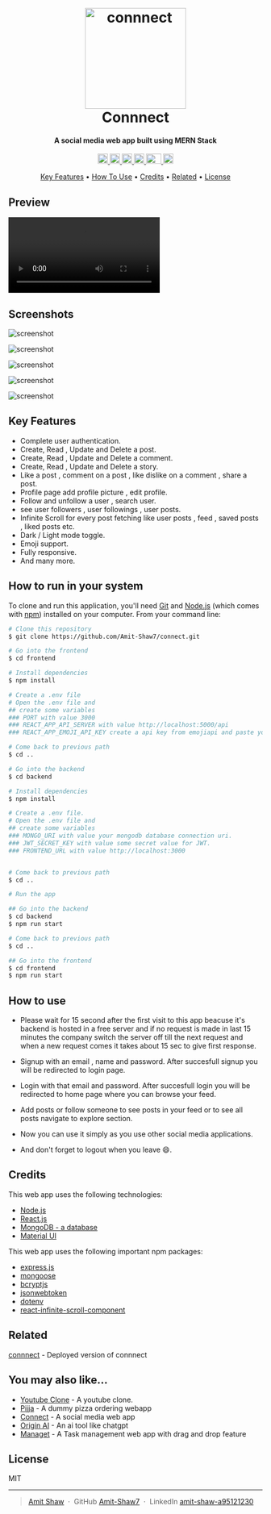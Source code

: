 
<h1 align="center">
  <br>
  <a href="https://connnect.vercel.app/"><img src="https://res.cloudinary.com/amitkumarshaw/image/upload/v1699539671/LogoSm_deyjnw.png" alt="connnect" width="200"></a>
  <br>
  Connnect
  <br>
</h1>

<h4 align="center">A social media web app built using MERN Stack</h4>

<p align="center">
  <a href="https://react.dev/">
    <img width="20px" src="https://cdn.freebiesupply.com/logos/large/2x/react-1-logo-svg-vector.svg" alt="React">
  </a>
  
  <a href="https://nodejs.org/en">
  <img width="20px" src="https://cdn.freebiesupply.com/logos/large/2x/nodejs-icon-logo-svg-vector.svg" alt="Node js">
  </a>
  
  <a href="https://www.mongodb.com/">
      <img height="20px" src="https://1000logos.net/wp-content/uploads/2020/08/MongoDB-Emblem-640x400.jpg" alt="mongo db">
  </a>
  
  <a href="https://expressjs.com/">
    <img height="20px" src="https://www.vectorlogo.zone/logos/expressjs/expressjs-icon.svg" alt="express js">
  </a>
  
   <a href="https://mui.com/">
    <img height="20px" width="30px" src="https://w7.pngwing.com/pngs/761/513/png-transparent-material-ui-logo.png">
  </a>
  
   <a href="https://jwt.io/">
    <img height="20px" src="https://jwt.io/img/pic_logo.svg" alt="jsonwebtoken">
  </a>
</p>

<p align="center">
  <a href="#key-features">Key Features</a> •
  <a href="#how-to-use">How To Use</a> •
  <a href="#credits">Credits</a> •
  <a href="#related">Related</a> •
  <a href="#license">License</a>
</p>

## Preview

![screenshot](https://res.cloudinary.com/amitkumarshaw/video/upload/v1699960690/connectFinalShowcase_h4cnjc.mp4)

## Screenshots

![screenshot](https://res.cloudinary.com/amitkumarshaw/image/upload/v1699961959/Screenshot_290_nf2ocu.png)

![screenshot](https://res.cloudinary.com/amitkumarshaw/image/upload/v1699961959/Screenshot_295_cvtzla.png)

![screenshot](https://res.cloudinary.com/amitkumarshaw/image/upload/v1699961965/Screenshot_293_njagbk.png)

![screenshot](https://res.cloudinary.com/amitkumarshaw/image/upload/v1699961961/Screenshot_292_ds50pw.png)

![screenshot](https://res.cloudinary.com/amitkumarshaw/image/upload/v1699961959/Screenshot_294_tln5k9.png)

## Key Features


* Complete user authentication.  
* Create, Read , Update and Delete a post.
* Create, Read , Update and Delete a comment.
* Create, Read , Update and Delete a story.
* Like a post , comment on a post , like dislike on a comment , share a post.
* Profile page add profile picture , edit profile. 
* Follow and unfollow a user , search user.  
* see user followers , user followings , user posts.
* Infinite Scroll for every post fetching like user posts , feed , saved posts , liked posts etc.
* Dark / Light mode toggle.
* Emoji support.
* Fully responsive.
* And many more.


## How to run in your system

To clone and run this application, you'll need [Git](https://git-scm.com) and [Node.js](https://nodejs.org/en/download/) (which comes with [npm](http://npmjs.com)) installed on your computer. From your command line:

```bash
# Clone this repository
$ git clone https://github.com/Amit-Shaw7/connect.git

# Go into the frontend
$ cd frontend

# Install dependencies
$ npm install

# Create a .env file
# Open the .env file and 
## create some variables 
### PORT with value 3000
### REACT_APP_API_SERVER with value http://localhost:5000/api
### REACT_APP_EMOJI_API_KEY create a api key from emojiapi and paste your key here

# Come back to previous path
$ cd ..

# Go into the backend
$ cd backend

# Install dependencies
$ npm install

# Create a .env file.
# Open the .env file and
## create some variables
### MONGO_URI with value your mongodb database connection uri.
### JWT_SECRET_KEY with value some secret value for JWT.
### FRONTEND_URL with value http://localhost:3000


# Come back to previous path
$ cd ..

# Run the app

## Go into the backend
$ cd backend
$ npm run start

# Come back to previous path
$ cd .. 

## Go into the frontend
$ cd frontend
$ npm run start
```

## How to use

- Please wait for 15 second after the first visit to this app beacuse it's backend is hosted in a free server and if no request is made in last 15 minutes the company switch the server off till the next request and when a new request comes it takes about 15 sec to give first response.


- Signup with an email , name and password. After succesfull signup you will be redirected to login page.

- Login with that email and password. After succesfull login you will be redirected to home page where you can browse your feed.

- Add posts or follow someone to see posts in your feed or to see all posts navigate to explore section.

- Now you can use it simply as you use other social media applications.

- And don't forget to logout when you leave 😄.

## Credits

This web app uses the following technologies:

- [Node.js](https://nodejs.org/)
- [React.js ](https://react.dev/)
- [MongoDB - a database](https://www.mongodb.com/)
- [Material UI](https://mui.com/)

This web app uses the following important npm packages:

- [express.js](https://expressjs.com//)
- [mongoose ](https://mongoosejs.com/)
- [bcryptjs](https://www.npmjs.com/package/bcryptjs)
- [jsonwebtoken](https://jwt.io/)
- [dotenv](https://www.npmjs.com/package/dotenv)
- [react-infinite-scroll-component](https://www.npmjs.com/package/react-infinite-scroll-component)

## Related

[connnect](https://connnect.vercel.app/) - Deployed version of connnect


## You may also like...

- [Youtube Clone](https://github.com/Amit-Shaw7/yt-clone-frontend) - A youtube clone.
- [Pijja](https://github.com/Amit-Shaw7/pizzaApp---Frontend) - A dummy pizza ordering webapp
- [Connect](https://github.com/Amit-Shaw7/connect) - A social media web app
- [Origin AI](https://github.com/Amit-Shaw7/saas-ai) - An ai tool like chatgpt
- [Managet](https://github.com/Amit-Shaw7/kanban-task-management) - A Task management web app with drag and drop feature

## License

MIT

---

> [Amit Shaw](https://amitshawv2.vercel.app) &nbsp;&middot;&nbsp;
> GitHub [Amit-Shaw7](https://github.com/Amit-Shaw7) &nbsp;&middot;&nbsp;
> LinkedIn [amit-shaw-a95121230](https://www.linkedin.com/in/amit-shaw-a95121230/)

